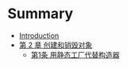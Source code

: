 # Summary

* [Introduction](README.md)
* [第 2 章 创建和销毁对象](2-chapter/README.md)
    * [第1条 用静态工厂代替构造器](2-chapter/1-article.md)

